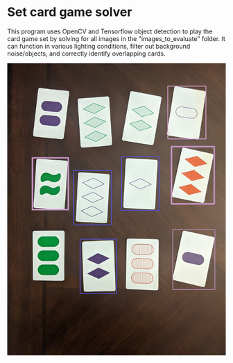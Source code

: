 # Set card game solver

This program uses OpenCV and Tensorflow object detection to play the card game set by solving for all images in the "images_to_evaluate" folder. It can function in various lighting conditions, filter out background noise/objects, and correctly identify overlapping cards.

![exaple1](/sample_images/test1.jpg)
